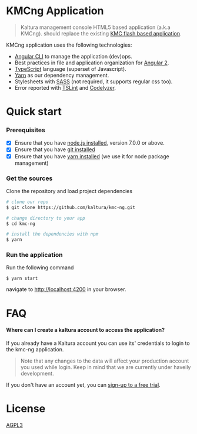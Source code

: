 # KMCng Application

> Kaltura management console HTML5 based application (a.k.a KMCng). should replace the existing [KMC flash based application](https://kmc.kaltura.com/index.php/kmc/kmc).
  
KMCng application uses the following technologies:
* [Angular CLI](https://cli.angular.io/) to manage the application (dev)ops.
* Best practices in file and application organization for [Angular 2](https://angular.io/).
* [TypeScript](http://www.typescriptlang.org/) language (superset of Javascript).
* [Yarn](https://yarnpkg.com/en/) as our dependency management.
* Stylesheets with [SASS](http://sass-lang.com/) (not required, it supports regular css too).
* Error reported with [TSLint](http://palantir.github.io/tslint/) and [Codelyzer](https://github.com/mgechev/codelyzer).


# Quick start

### Prerequisites

- [x]  Ensure that you have [node.js installed](https://nodejs.org/en/download/current/), version 7.0.0 or above. 
- [x] Ensure that you have [git installed](https://git-for-windows.github.io/) 
- [x] Ensure that you have [yarn installed](https://yarnpkg.com/lang/en/docs/install/) (we use it for node package management) 

### Get the sources
Clone the repository and load project dependencies
```bash
# clone our repo
$ git clone https://github.com/kaltura/kmc-ng.git 

# change directory to your app
$ cd kmc-ng

# install the dependencies with npm
$ yarn
```


### Run the application
Run the following command
```
$ yarn start
```
navigate to [http://localhost:4200](http://localhost:4200) in your browser.
# FAQ

#### Where can I create a kaltura account to access the application?
If you already have a Kaltura account you can use its' credentials to login to the kmc-ng application.
 
> Note that any changes to the data will affect your production account you used while login. Keep in mind that we are currently under haveily development.
 
 If you don't have an account yet, you can [sign-up to a free trial](https://corp.kaltura.com/free-trial).


# License

[AGPL3](/LICENSE)
